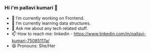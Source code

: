 ### Hi i'm pallavi kumari 👋


- 🔭 I’m currently working on Frontend.
- 🌱 I’m currently learning data structures.
- 💬 Ask me about any tech related stuff.
- 📫 How to reach me: linkedin - https://www.linkedin.com/in/pallavi-kumari-75085117a/
- 😄 Pronouns: She/Her
